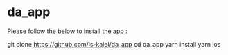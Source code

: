 # da_app

Please follow the below to install the app : 

git clone https://github.com/ls-kalel/da_app
cd da_app
yarn install
yarn ios
